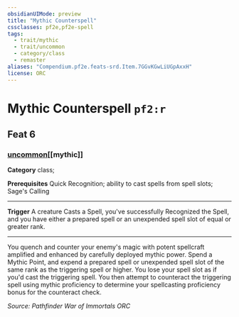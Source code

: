 ```yaml
---
obsidianUIMode: preview
title: "Mythic Counterspell"
cssclasses: pf2e,pf2e-spell
tags:
  - trait/mythic
  - trait/uncommon
  - category/class
  - remaster
aliases: "Compendium.pf2e.feats-srd.Item.7GGvKGwLiUGpAxxH"
license: ORC
---
```

# Mythic Counterspell `pf2:r`
## Feat 6
### [uncommon](uncommon "Uncommon Rarity Trait")[[mythic]]

**Category** class; 



**Prerequisites** Quick Recognition; ability to cast spells from spell slots; Sage's Calling
* * *
**Trigger** A creature Casts a Spell, you've successfully Recognized the Spell, and you have either a prepared spell or an unexpended spell slot of equal or greater rank.

* * *

You quench and counter your enemy's magic with potent spellcraft amplified and enhanced by carefully deployed mythic power. Spend a Mythic Point, and expend a prepared spell or unexpended spell slot of the same rank as the triggering spell or higher. You lose your spell slot as if you'd cast the triggering spell. You then attempt to counteract the triggering spell using mythic proficiency to determine your spellcasting proficiency bonus for the counteract check.

*Source: Pathfinder War of Immortals*
*ORC*